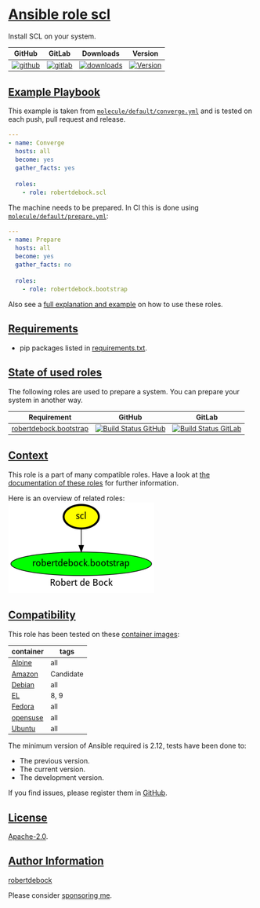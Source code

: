 # [Ansible role scl](#scl)

Install SCL on your system.

|GitHub|GitLab|Downloads|Version|
|------|------|---------|-------|
|[![github](https://github.com/robertdebock/ansible-role-scl/workflows/Ansible%20Molecule/badge.svg)](https://github.com/robertdebock/ansible-role-scl/actions)|[![gitlab](https://gitlab.com/robertdebock-iac/ansible-role-scl/badges/master/pipeline.svg)](https://gitlab.com/robertdebock-iac/ansible-role-scl)|[![downloads](https://img.shields.io/ansible/role/d/robertdebock/scl)](https://galaxy.ansible.com/robertdebock/scl)|[![Version](https://img.shields.io/github/release/robertdebock/ansible-role-scl.svg)](https://github.com/robertdebock/ansible-role-scl/releases/)|

## [Example Playbook](#example-playbook)

This example is taken from [`molecule/default/converge.yml`](https://github.com/robertdebock/ansible-role-scl/blob/master/molecule/default/converge.yml) and is tested on each push, pull request and release.

```yaml
---
- name: Converge
  hosts: all
  become: yes
  gather_facts: yes

  roles:
    - role: robertdebock.scl
```

The machine needs to be prepared. In CI this is done using [`molecule/default/prepare.yml`](https://github.com/robertdebock/ansible-role-scl/blob/master/molecule/default/prepare.yml):

```yaml
---
- name: Prepare
  hosts: all
  become: yes
  gather_facts: no

  roles:
    - role: robertdebock.bootstrap
```

Also see a [full explanation and example](https://robertdebock.nl/how-to-use-these-roles.html) on how to use these roles.


## [Requirements](#requirements)

- pip packages listed in [requirements.txt](https://github.com/robertdebock/ansible-role-scl/blob/master/requirements.txt).

## [State of used roles](#state-of-used-roles)

The following roles are used to prepare a system. You can prepare your system in another way.

| Requirement | GitHub | GitLab |
|-------------|--------|--------|
|[robertdebock.bootstrap](https://galaxy.ansible.com/robertdebock/bootstrap)|[![Build Status GitHub](https://github.com/robertdebock/ansible-role-bootstrap/workflows/Ansible%20Molecule/badge.svg)](https://github.com/robertdebock/ansible-role-bootstrap/actions)|[![Build Status GitLab](https://gitlab.com/robertdebock-iac/ansible-role-bootstrap/badges/master/pipeline.svg)](https://gitlab.com/robertdebock-iac/ansible-role-bootstrap)|

## [Context](#context)

This role is a part of many compatible roles. Have a look at [the documentation of these roles](https://robertdebock.nl/) for further information.

Here is an overview of related roles:
![dependencies](https://raw.githubusercontent.com/robertdebock/ansible-role-scl/png/requirements.png "Dependencies")

## [Compatibility](#compatibility)

This role has been tested on these [container images](https://hub.docker.com/u/robertdebock):

|container|tags|
|---------|----|
|[Alpine](https://hub.docker.com/r/robertdebock/alpine)|all|
|[Amazon](https://hub.docker.com/r/robertdebock/amazonlinux)|Candidate|
|[Debian](https://hub.docker.com/r/robertdebock/debian)|all|
|[EL](https://hub.docker.com/r/robertdebock/enterpriselinux)|8, 9|
|[Fedora](https://hub.docker.com/r/robertdebock/fedora/)|all|
|[opensuse](https://hub.docker.com/r/robertdebock/opensuse)|all|
|[Ubuntu](https://hub.docker.com/r/robertdebock/ubuntu)|all|

The minimum version of Ansible required is 2.12, tests have been done to:

- The previous version.
- The current version.
- The development version.

If you find issues, please register them in [GitHub](https://github.com/robertdebock/ansible-role-scl/issues).

## [License](#license)

[Apache-2.0](https://github.com/robertdebock/ansible-role-scl/blob/master/LICENSE).

## [Author Information](#author-information)

[robertdebock](https://robertdebock.nl/)

Please consider [sponsoring me](https://github.com/sponsors/robertdebock).
